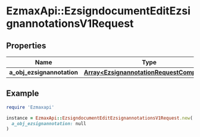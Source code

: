 # EzmaxApi::EzsigndocumentEditEzsignannotationsV1Request

## Properties

| Name | Type | Description | Notes |
| ---- | ---- | ----------- | ----- |
| **a_obj_ezsignannotation** | [**Array&lt;EzsignannotationRequestCompound&gt;**](EzsignannotationRequestCompound.md) |  |  |

## Example

```ruby
require 'Ezmaxapi'

instance = EzmaxApi::EzsigndocumentEditEzsignannotationsV1Request.new(
  a_obj_ezsignannotation: null
)
```

